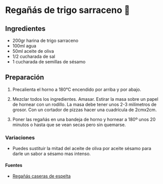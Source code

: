 # Regañás de trigo sarraceno :bread:

## Ingredientes

-   200gr harina de trigo sarraceno
-   100ml agua
-   50ml aceite de oliva
-   1/2 cucharada de sal
-   1 cucharada de semillas de sésamo

## Preparación

1.  Precalienta el horno a 180°C encendido por arriba y por abajo.

2.  Mezclar todos los ingredientes. Amasar. Estirar la masa sobre un papel de hornear con un rodillo. La masa debe tener unos 2-3 milímetros de grosor. Con un cortador de pizzas hacer una cuadrícula de 2cmx2cm.

3.  Poner las regañás en una bandeja de horno y hornear a 180º unos 20 minutos o hasta que se vean secas pero sin quemarse.

### Variaciones
-   Puedes sustituir la mitad del aceite de oliva por aceite sésamo para darle un sabor a sésamo mas intenso.

#### Fuentes

-   [Regañás caseras de espelta](https://elracomesnaturaldemacasa.blogspot.com/2015/10/reganas-caseras-de-espelta.html)
